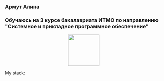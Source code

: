 ### Армут Алина 

### Обучаюсь на 3 курсе бакалавриата ИТМО по направлению "Системноe и прикладное программное обеспечение" 

<div id="header" align="center">
  <img src="https://media.giphy.com/media/3oKIPnAiaMCws8nOsE/giphy.gif" width="100"/>
</div>

My stack:
